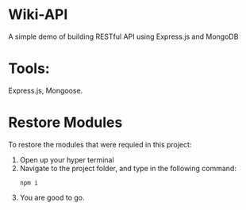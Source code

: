 # Wiki-API
A simple demo of building RESTful API using Express.js and MongoDB

# Tools:
Express.js, Mongoose.

# Restore Modules
To restore the modules that were requied in this project:  
 1. Open up your hyper terminal
 2. Navigate to the project folder, and type in the following command:
    ```
    npm i
    ```
 3. You are good to go.
